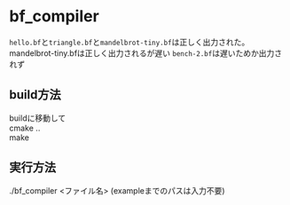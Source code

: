 # bf_compiler  
`hello.bf`と`triangle.bf`と`mandelbrot-tiny.bf`は正しく出力された。
mandelbrot-tiny.bfは正しく出力されるが遅い
`bench-2.bf`は遅いためか出力されず

## build方法  
buildに移動して  
cmake ..  
make  

## 実行方法  
./bf_compiler <ファイル名>
(exampleまでのパスは入力不要)


